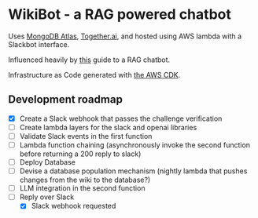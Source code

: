 # WikiBot - a RAG powered chatbot

Uses [MongoDB Atlas](https://www.mongodb.com/atlas/database), [Together.ai](together.ai), and hosted using AWS lambda with a Slackbot interface.

Influenced heavily by [this](https://www.together.ai/blog/rag-tutorial-mongodb) guide to a RAG chatbot.

Infrastructure as Code generated with [the AWS CDK](https://docs.aws.amazon.com/cdk/v2/guide/home.html).

## Development roadmap

* [X] Create a Slack webhook that passes the challenge verification
* [ ] Create lambda layers for the slack and openai libraries
* [ ] Validate Slack events in the first function
* [ ] Lambda function chaining (asynchronously invoke the second function before returning a 200 reply to slack)
* [ ] Deploy Database
* [ ] Devise a database population mechanism (nightly lambda that pushes changes from the wiki to the database?)
* [ ] LLM integration in the second function
* [ ] Reply over Slack
  * [X] Slack webhook requested
